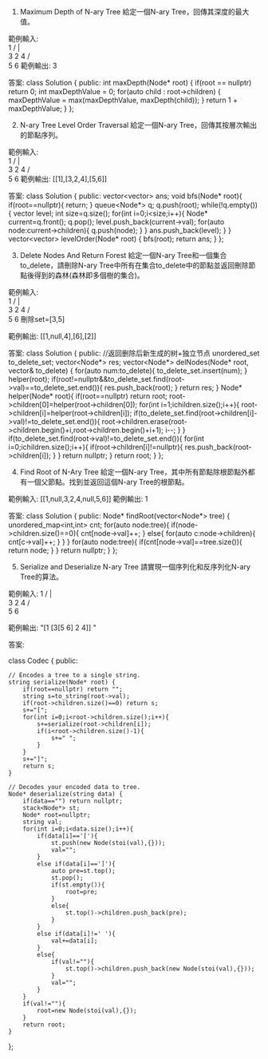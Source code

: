 

1. Maximum Depth of N-ary Tree
給定一個N-ary Tree，回傳其深度的最大值。

範例輸入:    
       1
     / | \
    3  2  4
   / \
  5   6
範例輸出: 3

答案:
class Solution {
public:
    int maxDepth(Node* root) {
        if(root == nullptr) return 0;
        int maxDepthValue = 0;
        for(auto child : root->children)
        {
            maxDepthValue = max(maxDepthValue, maxDepth(child));
        }
        return 1 + maxDepthValue;
    }
};


2. N-ary Tree Level Order Traversal
給定一個N-ary Tree，回傳其按層次輸出的節點序列。

範例輸入:    
       1
     / | \
    3  2  4
   / \
  5   6
範例輸出: [[1],[3,2,4],[5,6]]

答案:
class Solution {
public:
    vector<vector<int>>  ans;
    void bfs(Node* root){
        if(root==nullptr){
            return;
        }
        queue<Node*> q;
        q.push(root);
        while(!q.empty()){
            vector<int> level;
            int size=q.size();
            for(int i=0;i<size;i++){
                Node* current=q.front();
                q.pop();
                level.push_back(current->val);
                for(auto node:current->children){
                    q.push(node);
                }
            }
            ans.push_back(level);
        }
    }
    vector<vector<int>> levelOrder(Node* root) {
        bfs(root);
        return ans;
    }
};


3. Delete Nodes And Return Forest
給定一個N-ary Tree和一個集合to_delete，請刪除N-ary Tree中所有在集合to_delete中的節點並返回刪除節點後得到的森林(森林即多個樹的集合)。

範例輸入:    
       1
     / | \
    3  2  4
   / \
  5   6
刪除set=[3,5]

範例輸出: [[1,null,4],[6],[2]]

答案:
class Solution {
public:
//返回删除后新生成的树+独立节点
    unordered_set<int> to_delete_set;
    vector<Node*> res;
    vector<Node*> delNodes(Node* root, vector<int>& to_delete) {
        for(auto num:to_delete){
            to_delete_set.insert(num);
        }
        helper(root);
        if(root!=nullptr&&to_delete_set.find(root->val)==to_delete_set.end()){
            res.push_back(root);
        }
        return res;
    }
    Node* helper(Node* root){
        if(root==nullptr) return root;
        root->children[0]=helper(root->children[0]);
        for(int i=1;i<root->children.size();i++){
            root->children[i]=helper(root->children[i]);
            if(to_delete_set.find(root->children[i]->val)!=to_delete_set.end()){
                root->children.erase(root->children.begin()+i,root->children.begin()+i+1);
                i--;
            }
        }
        if(to_delete_set.find(root->val)!=to_delete_set.end()){
            for(int i=0;i<root->children.size();i++){
                if(root->children[i]!=nullptr){
                    res.push_back(root->children[i]);
                }
            }
            return nullptr;
        }
        return root;
    }
};


4. Find Root of N-Ary Tree
給定一個N-ary Tree，其中所有節點除根節點外都有一個父節點。找到並返回這個N-ary Tree的根節點。

範例輸入:
 [[1,null,3,2,4,null,5,6]]
範例輸出: 1

答案:
class Solution {
public:
    Node* findRoot(vector<Node*> tree) {
        unordered_map<int,int> cnt;
        for(auto node:tree){
            if(node->children.size()==0){
                cnt[node->val]++;
            }
            else{
                for(auto c:node->children){
                    cnt[c->val]++;
                }
            }
        }
        for(auto node:tree){
            if(cnt[node->val]==tree.size()){
                return node;
            }
        }
        return nullptr;
    }
};

5. Serialize and Deserialize N-ary Tree
請實現一個序列化和反序列化N-ary Tree的算法。

範例輸入:
      1
    / | \
   3  2  4
  / \
 5   6

範例輸出:
"[1 [3[5 6] 2 4]] "


答案:

class Codec {
public:

    // Encodes a tree to a single string.
    string serialize(Node* root) {
        if(root==nullptr) return "";
        string s=to_string(root->val);
        if(root->children.size()==0) return s;
        s+="[";
        for(int i=0;i<root->children.size();i++){
            s+=serialize(root->children[i]);
            if(i<root->children.size()-1){
                s+=" ";
            }
        }
        s+="]";
        return s;
    }

    // Decodes your encoded data to tree.
    Node* deserialize(string data) {
        if(data=="") return nullptr;
        stack<Node*> st;
        Node* root=nullptr;
        string val;
        for(int i=0;i<data.size();i++){
            if(data[i]=='['){
                st.push(new Node(stoi(val),{}));
                val="";
            }
            else if(data[i]==']'){
                auto pre=st.top();
                st.pop();
                if(st.empty()){
                    root=pre;
                }
                else{
                    st.top()->children.push_back(pre);
                }
            }
            else if(data[i]!=' '){
                val+=data[i];
            }
            else{
                if(val!=""){
                    st.top()->children.push_back(new Node(stoi(val),{}));
                }
                val="";
            }
        }
        if(val!=""){
            root=new Node(stoi(val),{});
        }
        return root;
    }
};